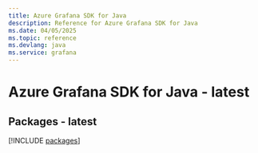```yaml
---
title: Azure Grafana SDK for Java
description: Reference for Azure Grafana SDK for Java
ms.date: 04/05/2025
ms.topic: reference
ms.devlang: java
ms.service: grafana
---
```

# Azure Grafana SDK for Java - latest
## Packages - latest
[!INCLUDE [packages](grafana-index.md)]